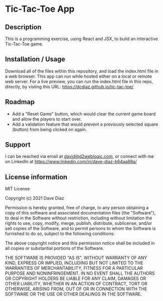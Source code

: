 # Tic-Tac-Toe App

## Description
This is a programming exercise, using React and JSX, to build an interactive Tic-Tac-Toe game.

## Installation / Usage
Download all of the files within this repository, and load the index.html file in a web browser. This app can run while hosted either on a local or remote web server. For a live preview, you can run the index.html file in this repo, directly, by visting this URL: https://dcdiaz.github.io/tic-tac-toe/

## Roadmap
- Add a "Reset Game" button, which would clear the current game board and allow the players to start over.
- Add a validation feature that would prevent a previously selected square (button) from being clicked on again.

## Support
I can be reached via email at david@d2weblogic.com, or connect with me on LinkedIn at https://www.linkedin.com/in/dave-diaz-b64aa88a/

## License information
MIT License

Copyright (c) 2021 Dave Diaz

Permission is hereby granted, free of charge, to any person obtaining a copy
of this software and associated documentation files (the "Software"), to deal
in the Software without restriction, including without limitation the rights
to use, copy, modify, merge, publish, distribute, sublicense, and/or sell
copies of the Software, and to permit persons to whom the Software is
furnished to do so, subject to the following conditions:

The above copyright notice and this permission notice shall be included in all
copies or substantial portions of the Software.

THE SOFTWARE IS PROVIDED "AS IS", WITHOUT WARRANTY OF ANY KIND, EXPRESS OR
IMPLIED, INCLUDING BUT NOT LIMITED TO THE WARRANTIES OF MERCHANTABILITY,
FITNESS FOR A PARTICULAR PURPOSE AND NONINFRINGEMENT. IN NO EVENT SHALL THE
AUTHORS OR COPYRIGHT HOLDERS BE LIABLE FOR ANY CLAIM, DAMAGES OR OTHER
LIABILITY, WHETHER IN AN ACTION OF CONTRACT, TORT OR OTHERWISE, ARISING FROM,
OUT OF OR IN CONNECTION WITH THE SOFTWARE OR THE USE OR OTHER DEALINGS IN THE
SOFTWARE.
